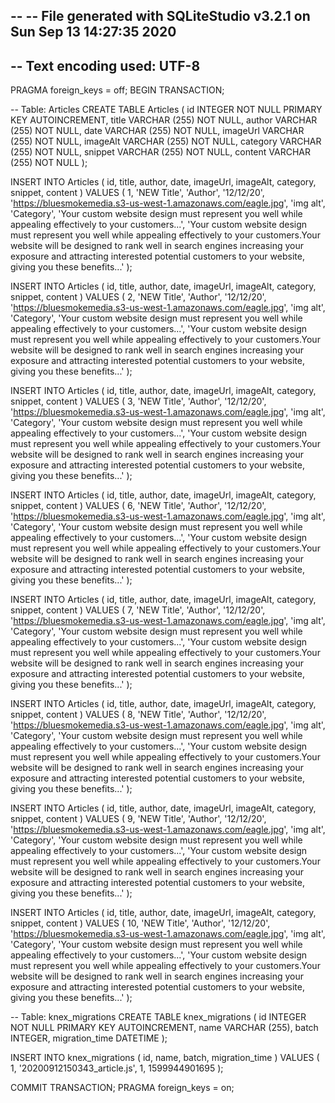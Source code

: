 --
-- File generated with SQLiteStudio v3.2.1 on Sun Sep 13 14:27:35 2020
--
-- Text encoding used: UTF-8
--
PRAGMA foreign_keys = off;
BEGIN TRANSACTION;

-- Table: Articles
CREATE TABLE Articles (
id INTEGER NOT NULL
PRIMARY KEY AUTOINCREMENT,
title VARCHAR (255) NOT NULL,
author VARCHAR (255) NOT NULL,
date VARCHAR (255) NOT NULL,
imageUrl VARCHAR (255) NOT NULL,
imageAlt VARCHAR (255) NOT NULL,
category VARCHAR (255) NOT NULL,
snippet VARCHAR (255) NOT NULL,
content VARCHAR (255) NOT NULL
);

INSERT INTO Articles (
id,
title,
author,
date,
imageUrl,
imageAlt,
category,
snippet,
content
)
VALUES (
1,
'NEW Title',
'Author',
'12/12/20',
'https://bluesmokemedia.s3-us-west-1.amazonaws.com/eagle.jpg',
'img alt',
'Category',
'Your custom website design must represent you well while appealing effectively to your customers...',
'Your custom website design must represent you well while appealing effectively to your customers.Your website will be designed to rank well in search engines increasing your exposure and attracting interested potential customers to your website, giving you these benefits...'
);

INSERT INTO Articles (
id,
title,
author,
date,
imageUrl,
imageAlt,
category,
snippet,
content
)
VALUES (
2,
'NEW Title',
'Author',
'12/12/20',
'https://bluesmokemedia.s3-us-west-1.amazonaws.com/eagle.jpg',
'img alt',
'Category',
'Your custom website design must represent you well while appealing effectively to your customers...',
'Your custom website design must represent you well while appealing effectively to your customers.Your website will be designed to rank well in search engines increasing your exposure and attracting interested potential customers to your website, giving you these benefits...'
);

INSERT INTO Articles (
id,
title,
author,
date,
imageUrl,
imageAlt,
category,
snippet,
content
)
VALUES (
3,
'NEW Title',
'Author',
'12/12/20',
'https://bluesmokemedia.s3-us-west-1.amazonaws.com/eagle.jpg',
'img alt',
'Category',
'Your custom website design must represent you well while appealing effectively to your customers...',
'Your custom website design must represent you well while appealing effectively to your customers.Your website will be designed to rank well in search engines increasing your exposure and attracting interested potential customers to your website, giving you these benefits...'
);

INSERT INTO Articles (
id,
title,
author,
date,
imageUrl,
imageAlt,
category,
snippet,
content
)
VALUES (
6,
'NEW Title',
'Author',
'12/12/20',
'https://bluesmokemedia.s3-us-west-1.amazonaws.com/eagle.jpg',
'img alt',
'Category',
'Your custom website design must represent you well while appealing effectively to your customers...',
'Your custom website design must represent you well while appealing effectively to your customers.Your website will be designed to rank well in search engines increasing your exposure and attracting interested potential customers to your website, giving you these benefits...'
);

INSERT INTO Articles (
id,
title,
author,
date,
imageUrl,
imageAlt,
category,
snippet,
content
)
VALUES (
7,
'NEW Title',
'Author',
'12/12/20',
'https://bluesmokemedia.s3-us-west-1.amazonaws.com/eagle.jpg',
'img alt',
'Category',
'Your custom website design must represent you well while appealing effectively to your customers...',
'Your custom website design must represent you well while appealing effectively to your customers.Your website will be designed to rank well in search engines increasing your exposure and attracting interested potential customers to your website, giving you these benefits...'
);

INSERT INTO Articles (
id,
title,
author,
date,
imageUrl,
imageAlt,
category,
snippet,
content
)
VALUES (
8,
'NEW Title',
'Author',
'12/12/20',
'https://bluesmokemedia.s3-us-west-1.amazonaws.com/eagle.jpg',
'img alt',
'Category',
'Your custom website design must represent you well while appealing effectively to your customers...',
'Your custom website design must represent you well while appealing effectively to your customers.Your website will be designed to rank well in search engines increasing your exposure and attracting interested potential customers to your website, giving you these benefits...'
);

INSERT INTO Articles (
id,
title,
author,
date,
imageUrl,
imageAlt,
category,
snippet,
content
)
VALUES (
9,
'NEW Title',
'Author',
'12/12/20',
'https://bluesmokemedia.s3-us-west-1.amazonaws.com/eagle.jpg',
'img alt',
'Category',
'Your custom website design must represent you well while appealing effectively to your customers...',
'Your custom website design must represent you well while appealing effectively to your customers.Your website will be designed to rank well in search engines increasing your exposure and attracting interested potential customers to your website, giving you these benefits...'
);

INSERT INTO Articles (
id,
title,
author,
date,
imageUrl,
imageAlt,
category,
snippet,
content
)
VALUES (
10,
'NEW Title',
'Author',
'12/12/20',
'https://bluesmokemedia.s3-us-west-1.amazonaws.com/eagle.jpg',
'img alt',
'Category',
'Your custom website design must represent you well while appealing effectively to your customers...',
'Your custom website design must represent you well while appealing effectively to your customers.Your website will be designed to rank well in search engines increasing your exposure and attracting interested potential customers to your website, giving you these benefits...'
);

-- Table: knex_migrations
CREATE TABLE knex_migrations (
id INTEGER NOT NULL
PRIMARY KEY AUTOINCREMENT,
name VARCHAR (255),
batch INTEGER,
migration_time DATETIME
);

INSERT INTO knex_migrations (
id,
name,
batch,
migration_time
)
VALUES (
1,
'20200912150343_article.js',
1,
1599944901695
);

COMMIT TRANSACTION;
PRAGMA foreign_keys = on;
